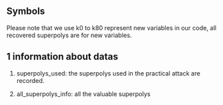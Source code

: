## Symbols
Please note that we use k0 to k80 represent new variables in our code,  all recovered superpolys are for new variables. 


## 1 information about datas

1. superpolys_used: the superpolys used in the practical attack are recorded.

2. all_superpolys_info: all the valuable superpolys


